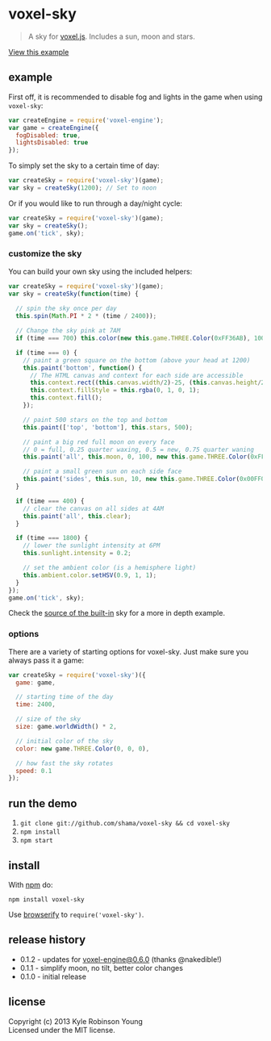 # voxel-sky

> A sky for [voxel.js](https://github.com/maxogden/voxel-engine).
> Includes a sun, moon and stars.

[View this example](http://shama.github.com/voxel-sky)

## example

First off, it is recommended to disable fog and lights in the game when using
`voxel-sky`:
```js
var createEngine = require('voxel-engine');
var game = createEngine({
  fogDisabled: true,
  lightsDisabled: true
});
```

To simply set the sky to a certain time of day:
```js
var createSky = require('voxel-sky')(game);
var sky = createSky(1200); // Set to noon
```

Or if you would like to run through a day/night cycle:
```js
var createSky = require('voxel-sky')(game);
var sky = createSky();
game.on('tick', sky);
```

### customize the sky

You can build your own sky using the included helpers:
```js
var createSky = require('voxel-sky')(game);
var sky = createSky(function(time) {
  
  // spin the sky once per day
  this.spin(Math.PI * 2 * (time / 2400));

  // Change the sky pink at 7AM
  if (time === 700) this.color(new this.game.THREE.Color(0xFF36AB), 1000);

  if (time === 0) {
    // paint a green square on the bottom (above your head at 1200)
    this.paint('bottom', function() {
      // The HTML canvas and context for each side are accessible
      this.context.rect((this.canvas.width/2)-25, (this.canvas.height/2)-25, 50, 50);
      this.context.fillStyle = this.rgba(0, 1, 0, 1);
      this.context.fill();
    });

    // paint 500 stars on the top and bottom
    this.paint(['top', 'bottom'], this.stars, 500);

    // paint a big red full moon on every face
    // 0 = full, 0.25 quarter waxing, 0.5 = new, 0.75 quarter waning
    this.paint('all', this.moon, 0, 100, new this.game.THREE.Color(0xFF0000));

    // paint a small green sun on each side face
    this.paint('sides', this.sun, 10, new this.game.THREE.Color(0x00FF00));
  }

  if (time === 400) {
    // clear the canvas on all sides at 4AM
    this.paint('all', this.clear);
  }

  if (time === 1800) {
    // lower the sunlight intensity at 6PM
    this.sunlight.intensity = 0.2;

    // set the ambient color (is a hemisphere light)
    this.ambient.color.setHSV(0.9, 1, 1);
  }
});
game.on('tick', sky);
```

Check the
[source of the built-in](https://github.com/shama/voxel-sky/blob/master/index.js#L164)
sky for a more in depth example.

### options

There are a variety of starting options for voxel-sky. Just make sure you always
pass it a game:
```js
var createSky = require('voxel-sky')({
  game: game,

  // starting time of the day
  time: 2400,

  // size of the sky
  size: game.worldWidth() * 2,

  // initial color of the sky
  color: new game.THREE.Color(0, 0, 0),

  // how fast the sky rotates
  speed: 0.1
});
```

## run the demo

1. `git clone git://github.com/shama/voxel-sky && cd voxel-sky`
1. `npm install`
1. `npm start`

## install

With [npm](https://npmjs.org) do:

```
npm install voxel-sky
```

Use [browserify](http://browserify.org) to `require('voxel-sky')`.

## release history
* 0.1.2 - updates for voxel-engine@0.6.0 (thanks @nakedible!)
* 0.1.1 - simplify moon, no tilt, better color changes
* 0.1.0 - initial release

## license
Copyright (c) 2013 Kyle Robinson Young<br/>
Licensed under the MIT license.

